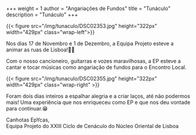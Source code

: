 +++
weight = 1
author = "Angariações de Fundos"
title = "Tunáculo"
description = "Tunáculo"
+++

{{< figure src="/img/tunaculo/DSC02353.jpg" height="322px" width="429px" class="wrap-left">}}

Nos dias 17 de Novembro e 1 de Dezembro, a Equipa Projeto esteve a animar as ruas de Lisboa!🎸🪇

Com o nosso cancioneiro, guitarras e vozes maravilhosas, a EP esteve a cantar e tocar músicas como angariação de fundos para o Encontro Local.

{{< figure src="/img/tunaculo/DSC02355.jpg" height="322px" width="429px" class="wrap-right" >}}

Foram dois dias inteiros a espalhar alegria e a criar laços, até não podermos mais! Uma experiência que nos enriqueceu como EP e que nos deu vontade para continuar.😁

Canhotas EpYcas,\
Equipa Projeto do XXIII Ciclo de Cenáculo do Núcleo Oriental de Lisboa

